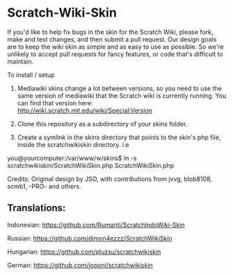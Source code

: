 Scratch-Wiki-Skin
=================

If you'd like to help fix bugs in the skin for the Scratch Wiki, please fork, make and test changes, and then submit a pull request. Our design goals are to keep the wiki skin as simple and as easy to use as possible. So we're unlikely to accept pull requests for fancy features, or code that's difficult to maintain.

To install / setup
1. Mediawiki skins change a lot between versions, so you need to use the same version of mediawiki that the Scratch wiki is currently running. You can find that version here: http://wiki.scratch.mit.edu/wiki/Special:Version

2. Clone this repository as a subdirectory of your skins folder.

3. Create a symlink in the skins directory that points to the skin's php file, inside the scratchwikiskin directory. i.e
  
  you@yourcomputer:/var/www/w/skins$ ln -s scratchwikiskin/ScratchWikiSkin.php ScratchWikiSkin.php

Credits: Original design by JSO, with contributions from jvvg, blob8108, scmb1, -PRO- and others.

Translations:
------------

Indonesian: https://github.com/Rumanti/ScratchIndoWiki-Skin

Russian: https://github.com/dimon4ezzz/ScratchWikiSkin

Hungarian: https://github.com/pluzsu/scratchwikiskin

German: https://github.com/joooni/scratchwikiskin
